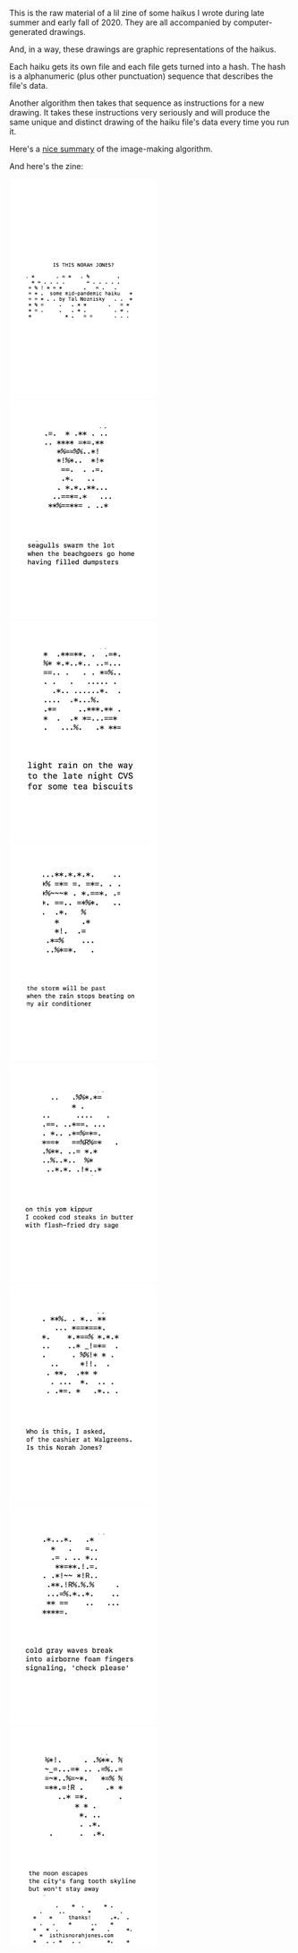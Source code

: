 This is the raw material of a lil zine of some haikus I wrote during late summer and early fall of 2020. They are all accompanied by computer-generated drawings. 

And, in a way, these drawings are graphic representations of the haikus.

Each haiku gets its own file and each file gets turned into a hash. The hash is a alphanumeric (plus other punctuation) sequence that describes the file's data. 

Another algorithm then takes that sequence as instructions for a new drawing. It takes these instructions very seriously and will produce the same unique and distinct drawing of the haiku file's data every time you run it.

Here's a [nice summary](https://blog.benjojo.co.uk/post/ssh-randomart-how-does-it-work-art) of the image-making algorithm.

And here's the zine:

![cover](pages/cover.jpg)
![page-1](pages/page-1.jpg)
![page-2](pages/page-2.jpg)
![page-3](pages/page-3.jpg)
![page-4](pages/page-4.jpg)
![page-5](pages/page-5.jpg)
![page-6](pages/page-6.jpg)
![cover](pages/back.jpg)